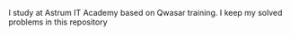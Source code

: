 I study at Astrum IT Academy based on Qwasar training.
I keep my solved problems in this repository
